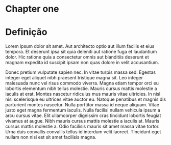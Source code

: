 # Chapter one

# Definição

Lorem ipsum dolor sit amet. Aut architecto optio aut illum facilis et eius tempora. Et deserunt ipsa sit quia deleniti aut ratione 
fuga et laudantium dolor. Hic ratione quia a consectetur omnis aut blanditiis deserunt et magnam expedita id suscipit ipsam non quas 
dolore in velit accusantium.

Donec pretium vulputate sapien nec. In vitae turpis massa sed. Egestas integer eget aliquet nibh praesent tristique magna sit. Leo integer malesuada nunc vel risus commodo viverra. Magna etiam tempor orci eu lobortis elementum nibh tellus molestie. Mauris cursus mattis molestie a iaculis at erat. Montes nascetur ridiculus mus mauris vitae ultricies. In nisl nisi scelerisque eu ultrices vitae auctor eu. Natoque penatibus et magnis dis parturient montes nascetur. Nulla porttitor massa id neque aliquam. Vitae justo eget magna fermentum iaculis. Nulla facilisi nullam vehicula ipsum a arcu cursus vitae. Elit ullamcorper dignissim cras tincidunt lobortis feugiat vivamus at augue. Nibh mauris cursus mattis molestie a iaculis at. Mauris cursus mattis molestie a. Odio facilisis mauris sit amet massa vitae tortor. Urna duis convallis convallis tellus id interdum velit laoreet. Tincidunt eget nullam non nisi est sit amet facilisis magna.